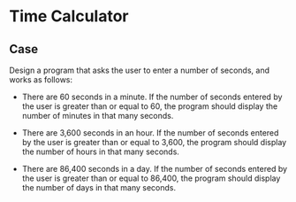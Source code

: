 # Time Calculator

## Case

Design a program that asks the user to enter a number of seconds, and works as follows:

- There are 60 seconds in a minute. If the number of seconds entered by the user is greater than or equal to 60, the program should display the number of minutes in that many seconds.

- There are 3,600 seconds in an hour. If the number of seconds entered by the user is greater than or equal to 3,600, the program should display the number of hours in that many seconds.

- There are 86,400 seconds in a day. If the number of seconds entered by the user is greater than or equal to 86,400, the program should display the number of days in that many seconds.
